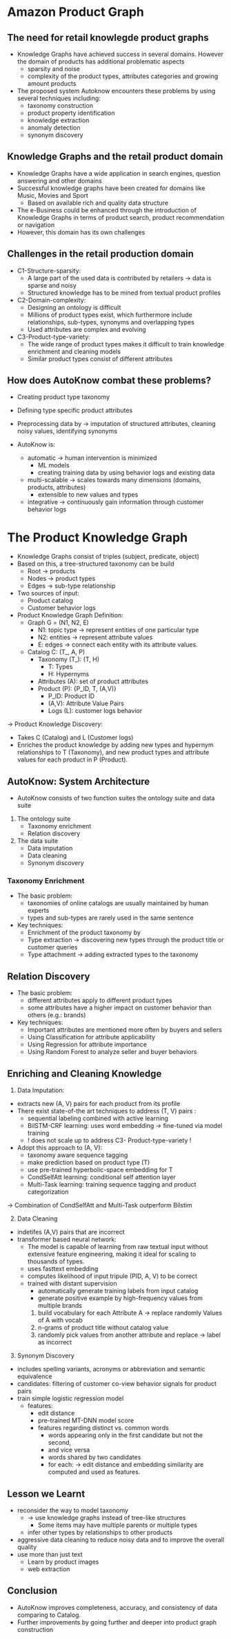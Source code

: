 
# Amazon Product Graph

## The need for retail knowlegde product graphs

- Knowledge Graphs have achieved success in several domains. However the domain of products has additional problematic aspects
  - sparsity and noise
  - complexity of the product types, attributes categories and growing amount products
- The proposed system Autoknow encounters these problems by using several techniques including:
  - taxonomy construction
  - product property identification
  - knowledge extraction
  - anomaly detection
  - synonym discovery

## Knowledge Graphs and the retail product domain
- Knowledge Graphs have a wide application in search engines, question answering and other domains
- Successful knowledge graphs have been created for domains like Music, Movies and Sport
  - Based on available rich and quality data structure
- The e-Business could be enhanced through the introduction of Knowledge Graphs in terms of product search, product recommendation or navigation
- However, this domain has its own challenges

## Challenges in the retail production domain
- C1-Structure-sparsity:
  - A large part of the used data is contributed by retailers → data is sparse and noisy
  - Structured knowledge has to be mined from textual product profiles 
- C2-Domain-complexity:
  - Designing an ontology is difficult
  - Millions of product types exist, which furthermore include relationships, sub-types, synonyms and overlapping types
  - Used attributes are complex and evolving
- C3-Product-type-variety:
  - The wide range of product types makes it difficult to train knowledge enrichment and cleaning models
  - Similar product types consist of different attributes

## How does AutoKnow combat these problems?
- Creating product type taxonomy
- Defining type specific product attributes
- Preprocessing data by → imputation of structured attributes, cleaning noisy values, identifying synonyms

- AutoKnow is:
  - automatic → human intervention is minimized
    - ML models
    - creating training data by using behavior logs and existing data
  - multi-scalable → scales towards many dimensions (domains, products, attributes)
    - extensible to new values and types
  - integrative → continuously gain information through customer behavior logs

# The Product Knowledge Graph
- Knowledge Graphs consist of triples (subject, predicate, object)
- Based on this, a tree-structured taxonomy can be build
  - Root → products
  - Nodes → product types
  - Edges → sub-type relationship
- Two sources of input:
  - Product catalog
  - Customer behavior logs
- Product Knowledge Graph Definition:
  - Graph G = (N1, N2, E)
    - N1: topic type → represent entities of one particular type
    - N2: entities → represent attribute values
    - E: edges → connect each entity with its attribute values.
  - Catalog C: (T_, A, P)
    - Taxonomy (T_): (T, H)
      - T: Types
      - H: Hypernyms
    - Attributes (A):  set of product attributes
    - Product (P): {P_ID, T, (A,V)}
      - P_ID: Product ID
      - (A,V): Attribute Value Pairs
      - Logs (L): customer logs behavior

 →  Product Knowledge Discovery: 
- Takes C (Catalog) and L (Customer logs)
- Enriches the product knowledge by adding new types and hypernym relationships to T (Taxonomy), 
and new product types and attribute values for each product in P (Product).


## AutoKnow: System Architecture
- AutoKnow consists of two function suites the ontology suite and data suite
1. The ontology suite
    - Taxonomy enrichment
    - Relation discovery
2. The data suite
    - Data imputation
    - Data cleaning
    - Synonym discovery

### Taxonomy Enrichment
- The basic problem: 
  - taxonomies of online catalogs are usually maintained by human experts
  - types and sub-types are rarely used in the same sentence 
- Key techniques:
  - Enrichment of the product taxonomy by
  - Type extraction → discovering new types through the product title or customer queries
  - Type attachment → adding extracted types to the taxonomy

## Relation Discovery
- The basic problem:
  - different attributes apply to different product types
  - some attributes have a higher impact on customer behavior than others (e.g.: brands)
- Key techniques:
  - Important attributes are mentioned more often by buyers and sellers
  - Using Classification for attribute applicability
  - Using Regression for attribute importance
  - Using Random Forest to analyze seller and buyer behaviors

## Enriching and Cleaning Knowledge
1. Data Imputation:
  - extracts new  (A, V) pairs for each product from its profile
  - There exist state-of-the art techniques  to address (T, V) pairs : 
    - sequential labeling combined with active learning
    - BilSTM-CRF learning:  uses word embedding -> fine-tuned via model training
    - ! does not scale up to address C3- Product-type-variety !
  - Adopt this approach to (A, V):
    - taxonomy aware sequence tagging
    - make prediction based on product type (T)
    - use pre-trained hyperbolic-space embedding for T
    - CondSelfAtt learning: conditional self attention layer
    - Multi-Task learning: training sequence tagging and product categorization 
   
->  Combination of CondSelfAtt and Multi-Task outperform Bilstim

2. Data Cleaning
  - indetifes (A,V) pairs that are incorrect
  - transformer based neural network:
      - The model is capable of learning from
      raw textual input without extensive feature engineering, making it
      ideal for scaling to thousands of types.
      - uses fasttext embedding
      - computes likelihood of input tripule (PID, A, V) to be correct
      - trained with distant supervision
          - automatically generate training labels from input catalog
          - generate positive example by high-frequency values from multiple brands
          1. build vocabulary for each Attribute A → replace randomly Values of A with vocab
          2. n-grams of product title without catalog value
          3. randomly pick values from another attribute and replace → label as incorrect
          
3. Synonym Discovery
  - includes spelling variants, acronyms or abbreviation and semantic equivalence
  - candidates: filtering of customer co-view behavior signals for product pairs
  - train simple logistic regression model
      - features:
          - edit distance
          - pre-trained MT-DNN model score
          - features regarding distinct vs. common
          words
              - words appearing only in the first candidate but not the second,
              - and vice versa
              - words shared by two candidates
              - for each: → edit distance and embedding similarity are
              computed and used as features.


## Lesson we Learnt
  - reconsider the way to model taxonomy
      - → use knowledge graphs instead of tree-like structures
          - Some items may have multiple parents or multiple types
      - infer other types by relationships to other products
  - aggressive data cleaning to reduce noisy data and to improve the overall quality
  - use more than just text
      - Learn by product images
      - web extraction
      
## Conclusion
  - AutoKnow improves completeness, accuracy, and consistency of
  data comparing to Catalog.
  - Further improvements by going further and deeper into product graph construction




